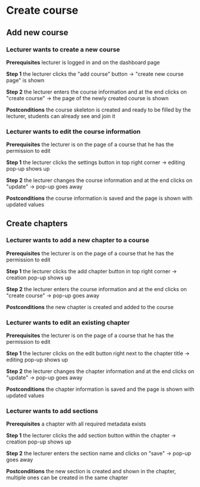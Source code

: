 # Create course

## Add new course

### Lecturer wants to create a new course

**Prerequisites** lecturer is logged in and on the dashboard page

**Step 1** the lecturer clicks the "add course" button &rarr; "create new course page" is shown

**Step 2** the lecturer enters the course information and at the end clicks on "create course" &rarr; the page of the newly created course is shown

**Postconditions** the course skeleton is created and ready to be filled by the lecturer, students can already see and join it

### Lecturer wants to edit the course information

**Prerequisites** the lecturer is on the page of a course that he has the permission to edit

**Step 1** the lecturer clicks the settings button in top right corner &rarr; editing pop-up shows up

**Step 2** the lecturer changes the course information and at the end clicks on "update" &rarr; pop-up goes away

**Postconditions** the course information is saved and the page is shown with updated values

## Create chapters

### Lecturer wants to add a new chapter to a course

**Prerequisites** the lecturer is on the page of a course that he has the permission to edit

**Step 1** the lecturer clicks the add chapter button in top right corner &rarr; creation pop-up shows up

**Step 2** the lecturer enters the course information and at the end clicks on "create course" &rarr; pop-up goes away

**Postconditions** the new chapter is created and added to the course

### Lecturer wants to edit an existing chapter

**Prerequisites** the lecturer is on the page of a course that he has the permission to edit

**Step 1** the lecturer clicks on the edit button right next to the chapter title &rarr; editing pop-up shows up

**Step 2** the lecturer changes the chapter information and at the end clicks on "update" &rarr; pop-up goes away

**Postconditions** the chapter information is saved and the page is shown with updated values

### Lecturer wants to add sections

**Prerequisites** a chapter with all required metadata exists

**Step 1** the lecturer clicks the add section button within the chapter &rarr; creation pop-up shows up

**Step 2** the lecturer enters the section name and clicks on "save" &rarr; pop-up goes away

**Postconditions** the new section is created and shown in the chapter, multiple ones can be created in the same chapter

